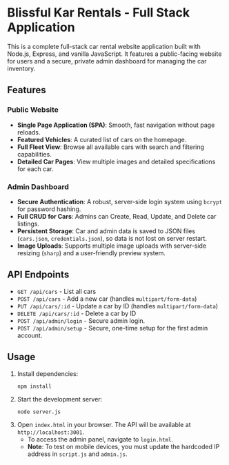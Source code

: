 # Blissful Kar Rentals - Full Stack Application

This is a complete full-stack car rental website application built with Node.js, Express, and vanilla JavaScript. It features a public-facing website for users and a secure, private admin dashboard for managing the car inventory.

## Features

### Public Website
- **Single Page Application (SPA)**: Smooth, fast navigation without page reloads.
- **Featured Vehicles**: A curated list of cars on the homepage.
- **Full Fleet View**: Browse all available cars with search and filtering capabilities.
- **Detailed Car Pages**: View multiple images and detailed specifications for each car.

### Admin Dashboard
- **Secure Authentication**: A robust, server-side login system using `bcrypt` for password hashing.
- **Full CRUD for Cars**: Admins can Create, Read, Update, and Delete car listings.
- **Persistent Storage**: Car and admin data is saved to JSON files (`cars.json`, `credentials.json`), so data is not lost on server restart.
- **Image Uploads**: Supports multiple image uploads with server-side resizing (`sharp`) and a user-friendly preview system.

## API Endpoints
- `GET /api/cars` - List all cars
- `POST /api/cars` - Add a new car (handles `multipart/form-data`)
- `PUT /api/cars/:id` - Update a car by ID (handles `multipart/form-data`)
- `DELETE /api/cars/:id` - Delete a car by ID
- `POST /api/admin/login` - Secure admin login.
- `POST /api/admin/setup` - Secure, one-time setup for the first admin account.

## Usage
1. Install dependencies:
   ```
   npm install
   ```
2. Start the development server:
   ```
   node server.js
   ```
3. Open `index.html` in your browser. The API will be available at `http://localhost:3001`.
   - To access the admin panel, navigate to `login.html`.
   - **Note**: To test on mobile devices, you must update the hardcoded IP address in `script.js` and `admin.js`.
